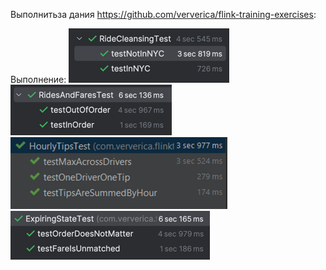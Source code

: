 Выполнитьза дания https://github.com/ververica/flink-training-exercises:

Выполнение:
![img.png](img.png)
![img_1.png](img_1.png)
![img_2.png](img_2.png)
![img_3.png](img_3.png)